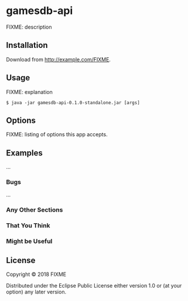 # gamesdb-api

FIXME: description

## Installation

Download from http://example.com/FIXME.

## Usage

FIXME: explanation

    $ java -jar gamesdb-api-0.1.0-standalone.jar [args]

## Options

FIXME: listing of options this app accepts.

## Examples

...

### Bugs

...

### Any Other Sections
### That You Think
### Might be Useful

## License

Copyright © 2018 FIXME

Distributed under the Eclipse Public License either version 1.0 or (at
your option) any later version.
